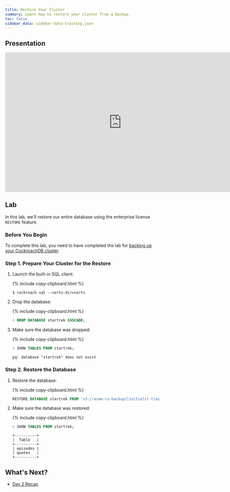 ```yaml
---
title: Restore Your Cluster
summary: Learn how to restore your cluster from a backup.
toc: false
sidebar_data: sidebar-data-training.json
---
```


<div id="toc"></div>

## Presentation

<iframe src="https://docs.google.com/presentation/d/e/2PACX-1vQXiMw_TWkgeYIxGUpRwESzzKkeTGOtiRnzed2BJuGyJRR7MIvVTWfk_tGU47O4jo0hn2UUCaGAh99A/embed?start=false&loop=false" frameborder="0" width="756" height="454" allowfullscreen="true" mozallowfullscreen="true" webkitallowfullscreen="true"></iframe>

## Lab

In this lab, we'll restore our entire database using the enterprise license `RESTORE` feature.

### Before You Begin

To complete this lab, you need to have completed the lab for [backing up your CockroachDB cluster](back-up-a-cluster.html).

### Step 1. Prepare Your Cluster for the Restore

1. Launch the built-in SQL client:

    {% include copy-clipboard.html %}
    ~~~ shell
    $ cockroach sql --certs-dir=certs
    ~~~

2. Drop the database:

    {% include copy-clipboard.html %}
    ~~~ sql
    > DROP DATABASE startrek CASCADE;
    ~~~

3. Make sure the database was dropped:

    {% include copy-clipboard.html %}
    ~~~ sql
    > SHOW TABLES FROM startrek;
    ~~~

    ~~~
    pq: database "startrek" does not exist
    ~~~

### Step 2. Restore the Database

1. Restore the database:

    {% include copy-clipboard.html %}
    ~~~ sql
    RESTORE DATABASE startrek FROM 's3://acme-co-backup/[initials]-training?AWS_ACCESS_KEY_ID={{site.training.aws_access_key}}&AWS_SECRET_ACCESS_KEY={{site.training.aws_secret_access_key}}';
    ~~~

2. Make sure the database was restored:

    {% include copy-clipboard.html %}
    ~~~ sql
    > SHOW TABLES FROM startrek;
    ~~~

    ~~~
    +----------+
    |  Table   |
    +----------+
    | episodes |
    | quotes   |
    +----------+
    ~~~

## What's Next?

- [Day 2 Recap](day-2-recap.html)
